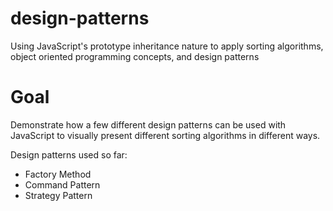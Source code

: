 design-patterns
===============

Using JavaScript's prototype inheritance nature to apply sorting algorithms, object oriented programming concepts, and design patterns

Goal
===============
Demonstrate how a few different design patterns can be used with JavaScript to visually present different sorting algorithms in different ways.

Design patterns used so far:
* Factory Method
* Command Pattern
* Strategy Pattern
